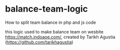 # balance-team-logic
How to split team balance in php and js code

this logic used to make balance team on wesbite https://match.indoaoe.com/, created by Tarikh Agustia (https://github.com/tarikhagustia)
